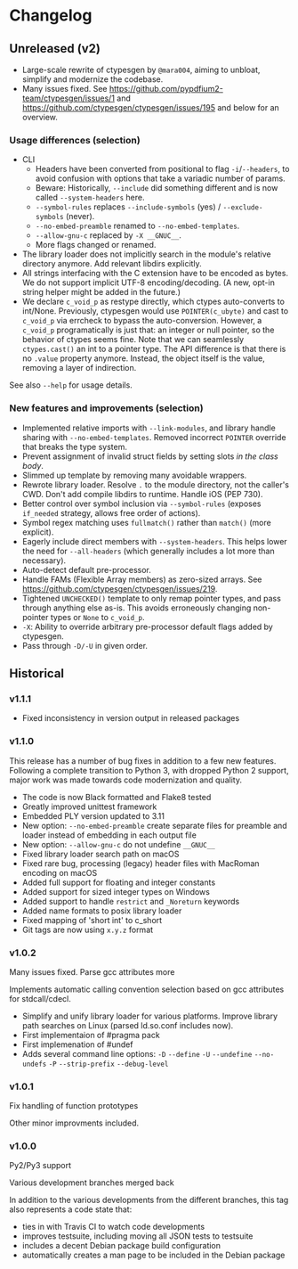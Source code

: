 # Changelog


## Unreleased (v2)

- Large-scale rewrite of ctypesgen by `@mara004`, aiming to unbloat, simplify and modernize the codebase.
- Many issues fixed. See https://github.com/pypdfium2-team/ctypesgen/issues/1 and https://github.com/ctypesgen/ctypesgen/issues/195 and below for an overview.

### Usage differences (selection)

* CLI
  - Headers have been converted from positional to flag `-i`/`--headers`, to avoid confusion with options that take a variadic number of params.
  - Beware: Historically, `--include` did something different and is now called `--system-headers` here.
  - `--symbol-rules` replaces `--include-symbols` (yes) / `--exclude-symbols` (never).
  - `--no-embed-preamble` renamed to `--no-embed-templates`.
  - `--allow-gnu-c` replaced by `-X __GNUC__`.
  - More flags changed or renamed.
* The library loader does not implicitly search in the module's relative directory anymore. Add relevant libdirs explicitly.
* All strings interfacing with the C extension have to be encoded as bytes. We do not support implicit UTF-8 encoding/decoding. (A new, opt-in string helper might be added in the future.)
* We declare `c_void_p` as restype directly, which ctypes auto-converts to int/None. Previously, ctypesgen would use `POINTER(c_ubyte)` and cast to `c_void_p` via errcheck to bypass the auto-conversion. However, a `c_void_p` programatically is just that: an integer or null pointer, so the behavior of ctypes seems fine. Note that we can seamlessly `ctypes.cast()` an int to a pointer type. The API difference is that there is no `.value` property anymore. Instead, the object itself is the value, removing a layer of indirection.

See also `--help` for usage details.

### New features and improvements (selection)

* Implemented relative imports with `--link-modules`, and library handle sharing with `--no-embed-templates`. Removed incorrect `POINTER` override that breaks the type system.
* Prevent assignment of invalid struct fields by setting slots *in the class body*.
* Slimmed up template by removing many avoidable wrappers.
* Rewrote library loader. Resolve `.` to the module directory, not the caller's CWD. Don't add compile libdirs to runtime. Handle iOS (PEP 730).
* Better control over symbol inclusion via `--symbol-rules` (exposes `if_needed` strategy, allows free order of actions).
* Symbol regex matching uses `fullmatch()` rather than `match()` (more explicit).
* Eagerly include direct members with `--system-headers`. This helps lower the need for `--all-headers` (which generally includes a lot more than necessary).
* Auto-detect default pre-processor.
* Handle FAMs (Flexible Array members) as zero-sized arrays. See https://github.com/ctypesgen/ctypesgen/issues/219.
* Tightened `UNCHECKED()` template to only remap pointer types, and pass through anything else as-is. This avoids erroneously changing non-pointer types or `None` to `c_void_p`.
* `-X`: Ability to override arbitrary pre-processor default flags added by ctypesgen.
* Pass through `-D/-U` in given order.


## Historical

### v1.1.1

- Fixed inconsistency in version output in released packages

### v1.1.0

This release has a number of bug fixes in addition to a few new features.
Following a complete transition to Python 3, with dropped Python 2 support,
major work was made towards code modernization and quality.

- The code is now Black formatted and Flake8 tested
- Greatly improved unittest framework
- Embedded PLY version updated to 3.11
- New option: `--no-embed-preamble` create separate files for preamble and
  loader instead of embedding in each output file
- New option: `--allow-gnu-c` do not undefine `__GNUC__`
- Fixed library loader search path on macOS
- Fixed rare bug, processing (legacy) header files with MacRoman encoding
  on macOS
- Added full support for floating and integer constants
- Added support for sized integer types on Windows
- Added support to handle `restrict` and `_Noreturn` keywords
- Added name formats to posix library loader
- Fixed mapping of 'short int' to c_short
- Git tags are now using `x.y.z` format

### v1.0.2

Many issues fixed. Parse gcc attributes more

Implements automatic calling convention selection based on gcc attributes for
stdcall/cdecl.

- Simplify and unify library loader for various platforms. Improve library path
  searches on Linux (parsed ld.so.conf includes now).
- First implementaion of #pragma pack
- First implemenation of #undef
- Adds several command line options:
  `-D` `--define`
  `-U` `--undefine`
  `--no-undefs`
  `-P` `--strip-prefix`
  `--debug-level`

### v1.0.1

Fix handling of function prototypes

Other minor improvments included.

### v1.0.0

Py2/Py3 support

Various development branches merged back

In addition to the various developments from the different branches, this
tag also represents a code state that:

- ties in with Travis CI to watch code developments
- improves testsuite, including moving all JSON tests to testsuite
- includes a decent Debian package build configuration
- automatically creates a man page to be included in the Debian package
